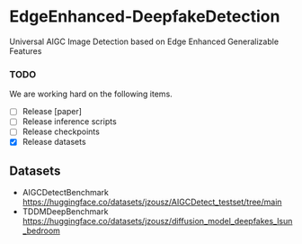 # EdgeEnhanced-DeepfakeDetection
Universal AIGC Image Detection based on Edge Enhanced Generalizable Features
### TODO
We are working hard on the following items.
- [ ] Release [paper]
- [ ] Release inference scripts
- [ ] Release checkpoints 
- [x] Release datasets
## Datasets
- AIGCDetectBenchmark https://huggingface.co/datasets/jzousz/AIGCDetect_testset/tree/main
- TDDMDeepBenchmark https://huggingface.co/datasets/jzousz/diffusion_model_deepfakes_lsun_bedroom

